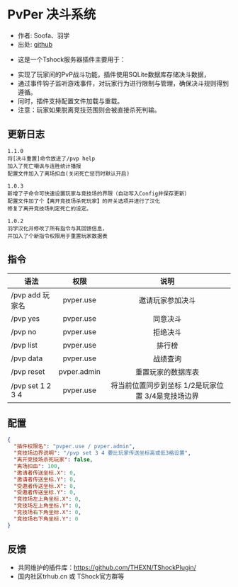 # PvPer 决斗系统

- 作者: Soofa、羽学  
- 出处: [github](https://github.com/Soof4/PvPer/)  
+ 这是一个Tshock服务器插件主要用于：  
- 实现了玩家间的PvP战斗功能，插件使用SQLite数据库存储决斗数据，  
- 通过事件钩子监听游戏事件，对玩家行为进行限制与管理，确保决斗规则得到遵循。  
- 同时，插件支持配置文件加载与重载。  
- 注意：玩家如果脱离竞技范围则会被直接杀死判输。  
## 更新日志

```
1.1.0
将[决斗重置]命令放进了/pvp help
加入了死亡嘲讽与连胜统计播报
配置文件加入了离场扣血(关闭死亡惩罚时默认开启)

1.0.3
新增了子命令可快速设置玩家与竞技场的界限（自动写入Config并保存更新）
配置文件加了个【离开竞技场杀死玩家】的开关选项并进行了汉化
修复了离开竞技场判定死亡的设定。

1.0.2
羽学汉化并修改了所有指令与其回馈信息，  
并加入了个新指令权限用于重置玩家数据表
```
## 指令

| 语法           |        权限         |   说明   |
| -------------- | :-----------------: | :------: |
| /pvp add 玩家名 |  pvper.use  | 邀请玩家参加决斗 |
| /pvp yes | pvper.use    |同意决斗|
| /pvp no | pvper.use    |拒绝决斗|
| /pvp list | pvper.use   |  排行榜 |
| /pvp data | pvper.use   | 战绩查询 |
| /pvp reset | pvper.admin   |  重置玩家的数据库表 |
| /pvp set 1 2 3 4 | pvper.use   | 将当前位置同步到坐标 1/2是玩家位置 3/4是竞技场边界 |

## 配置

```json
{
  "插件权限名": "pvper.use / pvper.admin",
  "竞技场边界说明": "/pvp set 3 4 要比玩家传送坐标高或低3格设置",
  "离开竞技场杀死玩家": false,
  "离场扣血": 100,
  "邀请者传送坐标.X": 0,
  "邀请者传送坐标.Y": 0,
  "受邀者传送坐标.X": 0,
  "受邀者传送坐标.Y": 0,
  "竞技场左上角坐标.X": 0,
  "竞技场左上角坐标.Y": 0,
  "竞技场右下角坐标.X": 0,
  "竞技场右下角坐标.Y": 0
}
```
## 反馈
- 共同维护的插件库：https://github.com/THEXN/TShockPlugin/
- 国内社区trhub.cn 或 TShock官方群等
